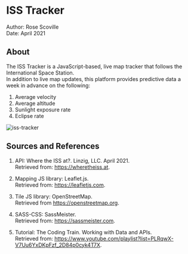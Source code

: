 # ISS Tracker

Author: Rose Scoville  
Date: April 2021  

  
## About

The ISS Tracker is a JavaScript-based, live map tracker that follows the International Space Station.  
In addition to live map updates, this platform provides predictive data a week in advance on the following:  
1. Average velocity  
2. Average altitude  
3. Sunlight exposure rate  
4. Eclipse rate  

![iss-tracker](https://github.com/user-attachments/assets/d87795c9-9e7a-40c1-8d55-5baa05c50482)  
  
  
## Sources and References  

1.  API: Where the ISS at?. Linzig, LLC. April 2021.  
    Retrieved from: https://wheretheiss.at.  

3.  Mapping JS library: Leaflet.js.  
    Retrieved from: https://leafletjs.com.  

5.  Tile JS library: OpenStreetMap.  
    Retrieved from https://openstreetmap.org.  

7.  SASS-CSS: SassMeister.  
    Retrieved from: https://sassmeister.com.  

9.  Tutorial: The Coding Train. Working with Data and APIs.  
    Retrieved from: https://www.youtube.com/playlist?list=PLRqwX-V7Uu6YxDKpFzf_2D84p0cyk4T7X.  
